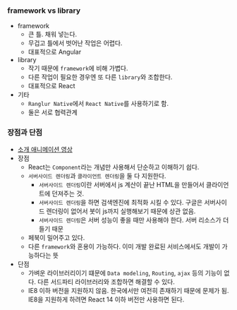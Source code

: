### framework vs library
- framework
	- 큰 틀. 채워 넣는다.
	- 무겁고 틀에서 벗어난 작업은 어렵다.
	- 대표적으로 Angular
- library
	- 작기 때문에 ```framework```에 비해 가볍다.
	- 다른 작업이 필요한 경우엔 또 다른 ```library```와 조합한다.
	- 대표적으로 React
- 기타
	- ```Ranglur Native```에서 ```React Native```를 사용하기로 함.
	- 둘은 서로 협력관계
	
### 장점과 단점
- [소개 애니메이션 영상](https://www.youtube.com/watch?v=BYbgopx44vo)
- 장점
	- React는 ```Component```라는 개념만 사용해서 단순하고 이해하기 쉽다.
	- ```서버사이드 렌더링```과 ```클라이언트 렌더링```을 둘 다 지원한다. 
		- ```서버사이드 렌더링```이란 서버에서 js 계산이 끝난 HTML을 만들어서 클라이언트에 던져주는 것.
		- ```서버사이드 렌더링```을 하면 검색엔진에 최적화 시킬 수 있다. 구글은 서버사이드 렌더링이 없어서 봇이 js까지 실행해보기 때문에 상관 없음.
		- ```서버사이드 렌더링```은 서버 성능이 좋을 때만 사용해야 한다. 서버 리소스가 더 들기 때문
	- 페북이 밀어주고 있다.
	- 다른 ```framework```와 혼용이 가능하다. 이미 개발 완료된 서비스에서도 개발이 가능하다는 뜻
- 단점
	- 가벼운 라이브러리이기 떄문에 ```Data modeling```, ```Routing```, ```ajax``` 등의 기능이 없다. 다른 서드파티 라이브러리와 조합하면 해결할 수 있다.
	- IE8 이하 버전을 지원하지 않음. 한국에서만 여전히 존재하기 때문에 문제가 됨. IE8을 지원하게 하려면 React 14 이하 버전만 사용하면 된다.
